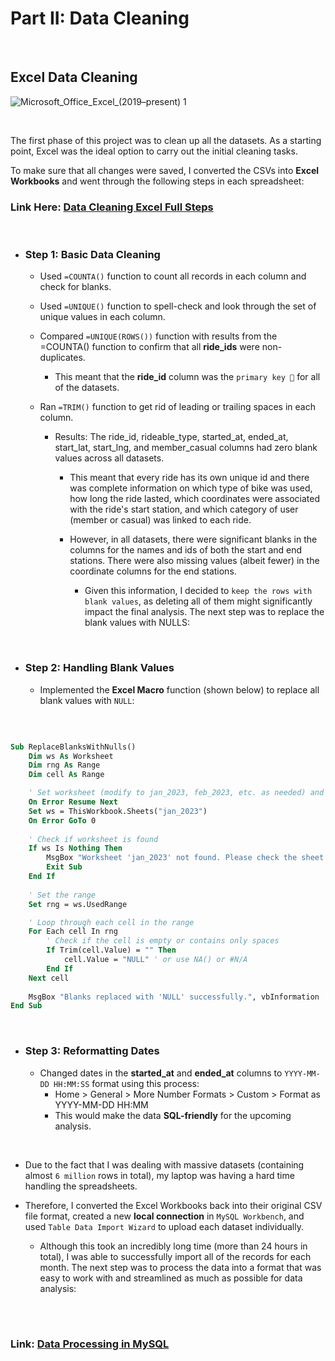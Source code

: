 # Part II: Data Cleaning

<br>

## Excel Data Cleaning 
![Microsoft_Office_Excel_(2019–present) 1](https://github.com/mauriciolarroque/Bikeshare-Case-Study/assets/172843436/09220318-e788-4161-a9fa-16114d470271)


<br>

The first phase of this project was to clean up all the datasets. As a starting point, Excel was the ideal option to carry out the initial cleaning tasks. 

To make sure that all changes were saved, I converted the CSVs into **Excel Workbooks** and went through the following steps in each spreadsheet: 

### Link Here: [Data Cleaning Excel Full Steps](https://github.com/mauriciolarroque/Bikeshare-Case-Study/blob/main/Data-Cleaning.md)

<br>

  * ### Step 1: Basic Data Cleaning

    * Used ```=COUNTA()``` function to count all records in each column and check for blanks.
    * Used ```=UNIQUE()``` function to spell-check and look through the set of unique values in each column. 
    * Compared ```=UNIQUE(ROWS())``` function with results from the =COUNTA() function to confirm that all **ride_ids** were non-duplicates.
      * This meant that the **ride_id** column was the ```primary key 🔑``` for all of the datasets.
    * Ran ```=TRIM()``` function to get rid of leading or trailing spaces in each column.

      * Results: The ride_id, rideable_type, started_at, ended_at, start_lat, start_lng, and member_casual columns had zero blank values across all datasets.
        * This meant that every ride has its own unique id and there was complete information on which type of bike was used, how long the ride lasted, which coordinates were associated with the ride's start 
          station, and which category of user (member or casual) was linked to each ride.
        * However, in all datasets, there were significant blanks in the columns for the names and ids of both the start and end stations. There were also missing values (albeit fewer) in the coordinate columns for the end stations.
          
          * Given this information, I decided to ```keep the rows with blank values```, as deleting all of them might significantly impact the final analysis. The next step was to replace the blank values with NULLS:

<br>

  * ### Step 2: Handling Blank Values

    * Implemented the **Excel Macro** function (shown below) to replace all blank values with ```NULL```:

<br>

```vb

Sub ReplaceBlanksWithNulls()
    Dim ws As Worksheet
    Dim rng As Range
    Dim cell As Range

    ' Set worksheet (modify to jan_2023, feb_2023, etc. as needed) and range here
    On Error Resume Next
    Set ws = ThisWorkbook.Sheets("jan_2023") 
    On Error GoTo 0
    
    ' Check if worksheet is found
    If ws Is Nothing Then
        MsgBox "Worksheet 'jan_2023' not found. Please check the sheet name.", vbCritical
        Exit Sub
    End If
    
    ' Set the range
    Set rng = ws.UsedRange

    ' Loop through each cell in the range
    For Each cell In rng
        ' Check if the cell is empty or contains only spaces
        If Trim(cell.Value) = "" Then
            cell.Value = "NULL" ' or use NA() or #N/A
        End If
    Next cell
    
    MsgBox "Blanks replaced with 'NULL' successfully.", vbInformation
End Sub
```
      
<br>

  * ### Step 3: Reformatting Dates

    * Changed dates in the **started_at** and **ended_at** columns to ```YYYY-MM-DD HH:MM:SS``` format using this process:
      * Home > General > More Number Formats > Custom > Format as YYYY-MM-DD HH:MM
      * This would make the data **SQL-friendly** for the upcoming analysis.

<br>

 - Due to the fact that I was dealing with massive datasets (containing almost `6 million` rows in total), my laptop was having a hard time handling the spreadsheets. 

 - Therefore, I converted the Excel Workbooks back into their original CSV file format, created a new **local connection** in `MySQL Workbench`, and used `Table Data Import Wizard` to upload each dataset individually.
 
   - Although this took an incredibly long time (more than 24 hours in total), I was able to successfully import all of the records for each month. The next step was to process the data into a format that was easy to work with and streamlined as much as possible for data analysis:

<br>

<br>

### Link: [Data Processing in MySQL](https://github.com/mauriciolarroque/Bikeshare-Case-Study/blob/main/README2.md)

<br>

<br>
